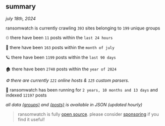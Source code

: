 
## summary
_july 18th, 2024_

ransomwatch is currently crawling `393` sites belonging to `199` unique groups

⏲ there have been `11` posts within the `last 24 hours`

🦈 there have been `163` posts within the `month of july`

🪐 there have been `1199` posts within the `last 90 days`

🏚 there have been `2740` posts within the `year of 2024`

_⚙️ there are currently `121` online hosts & `125` custom parsers._

🦕 ransomwatch has been running for `2 years, 10 months and 13 days` and indexed `12197` posts

_all data  [(groups)](http://ransomwhat.telemetry.ltd/groups) and [(posts)](http://ransomwhat.telemetry.ltd/posts) is available in JSON (updated hourly)_

> ransomwatch is fully [open source](https://github.com/joshhighet/ransomwatch#ransomwatch--). please consider [sponsoring](https://github.com/sponsors/joshhighet) if you find it useful!
